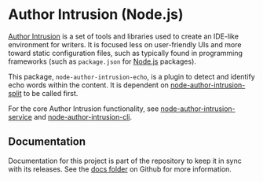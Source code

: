 # Author Intrusion (Node.js)

[Author Intrusion](https://authorintrusion.com/) is a set of tools and libraries used to create an IDE-like environment for writers. It is focused less on user-friendly UIs and more toward static configuration files, such as typically found in programming frameworks (such as `package.json` for [Node.js](https://nodejs.org/) packages).

This package, `node-author-intrusion-echo`, is a plugin to detect and identify echo words within the content. It is dependent on [node-author-intrusion-split](https://github.com/author-intrusion/node-author-intrusion-split) to be called first.

For the core Author Intrusion functionality, see [node-author-intrusion-service](https://github.com/author-intrusion/node-author-intrusion-service) and [node-author-intrusion-cli](https://github.com/author-intrusion/node-author-intrusion-cli).

## Documentation

Documentation for this project is part of the repository to keep it in sync with its releases. See the [docs folder](https://github.com/author-intrusion/node-author-intrusion-echo/blob/master/docs/index.md) on Github for more information.
